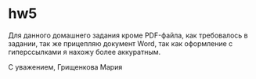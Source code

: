 # hw5

Для данного домашнего задания кроме PDF-файла, как требовалось в задании, так же прицепляю документ Word, так как оформление с гиперссылками я нахожу более аккуратным.

С уважением,
Грищенкова Мария
